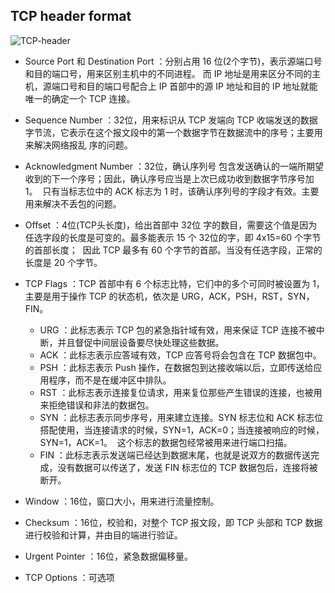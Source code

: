 ## TCP header format

![TCP-header](https://github.com/steveLauwh/TCP-IP/raw/master/TCP/image/TCP-header.png)

* Source Port 和 Destination Port ：分别占用 16 位(2个字节)，表示源端口号和目的端口号，用来区别主机中的不同进程。
  而 IP 地址是用来区分不同的主机，源端口号和目的端口号配合上 IP 首部中的源 IP 地址和目的 IP 地址就能唯一的确定一个 TCP 连接。
  
* Sequence Number ：32位，用来标识从 TCP 发端向 TCP 收端发送的数据字节流，它表示在这个报文段中的第一个数据字节在数据流中的序号；主要用来解决网络报乱   序的问题。

* Acknowledgment Number ：32位，确认序列号 包含发送确认的一端所期望收到的下一个序号；因此，确认序号应当是上次已成功收到数据字节序号加1。
  只有当标志位中的 ACK 标志为 1 时，该确认序列号的字段才有效。主要用来解决不丢包的问题。
  
* Offset ：4位(TCP头长度)，给出首部中 32位 字的数目，需要这个值是因为任选字段的长度是可变的。最多能表示 15 个 32位的字，即 4x15=60 个字节的首部长度；
  因此 TCP 最多有 60 个字节的首部。当没有任选字段，正常的长度是 20 个字节。
  
* TCP Flags ：TCP 首部中有 6 个标志比特，它们中的多个可同时被设置为 1，主要是用于操作 TCP 的状态机，依次是 URG，ACK，PSH，RST，SYN，FIN。
  
  + URG ：此标志表示 TCP 包的紧急指针域有效，用来保证 TCP 连接不被中断，并且督促中间层设备要尽快处理这些数据。
  + ACK ：此标志表示应答域有效，TCP 应答号将会包含在 TCP 数据包中。
  + PSH ：此标志表示 Push 操作，在数据包到达接收端以后，立即传送给应用程序，而不是在缓冲区中排队。
  + RST ：此标志表示连接复位请求，用来复位那些产生错误的连接，也被用来拒绝错误和非法的数据包。
  + SYN ：此标志表示同步序号，用来建立连接。SYN 标志位和 ACK 标志位搭配使用，当连接请求的时候，SYN=1，ACK=0；当连接被响应的时候，SYN=1，ACK=1。
  这个标志的数据包经常被用来进行端口扫描。
  + FIN ：此标志表示发送端已经达到数据末尾，也就是说双方的数据传送完成，没有数据可以传送了，发送 FIN 标志位的 TCP 数据包后，连接将被断开。

* Window ：16位，窗口大小，用来进行流量控制。

* Checksum ：16位，校验和，对整个 TCP 报文段，即 TCP 头部和 TCP 数据进行校验和计算，并由目的端进行验证。

* Urgent Pointer ：16位，紧急数据偏移量。

* TCP Options ：可选项
